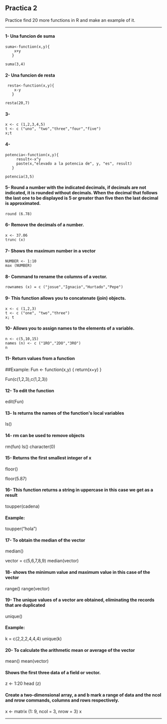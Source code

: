 ## Practica 2

 Practice find 20 more functions in R and make an example of it.

-----------
#### 1- Una funcion de suma

~~~
suma<-function(x,y){
    x+y
   }

suma(3,4)
~~~

 #### 2- Una funcion de resta

~~~
 resta<-function(x,y){
    x-y
   }

resta(20,7)
~~~

#### 3- 

~~~
x <- c (1,2,3,4,5)
t <- c ("uno", "two","three","four","five")
x;t
~~~

#### 4- 

~~~
potencia<-function(x,y){
     result<-x^y
     paste(x,"elevado a la potencia de", y, "es", result)
   }   

potencia(3,5)
~~~

#### 5- Round a number with the indicated decimals, if decimals are not indicated, it is rounded without decimals. When the decimal that follows the last one to be displayed is 5 or greater than five then the last decimal is approximated.

~~~
round (6.78) 
~~~

#### 6- Remove the decimals of a number.

~~~
x <- 37.06
trunc (x)
~~~

#### 7- Shows the maximum number in a vector

~~~
NUMBER <- 1:10
max (NUMBER)
~~~

#### 8- Command to rename the columns of a vector.

~~~
rownames (x) = c ("josue","Ignacio","Hurtado","Pepe")
~~~

#### 9- This function allows you to concatenate (join) objects.

~~~
x <- c (1,2,3)
t <- c ("one", "two","three")
x; t
~~~

#### 10- Allows you to assign names to the elements of a variable.

~~~
n <- c(5,10,15)
names (n) <- c ("1RO","2DO","3RO")
n
~~~

#### 11- Return values ​​from a function

##Example:
Fun <- function(x,y) {
  return(x+y)
}

Fun(c(1,2,3),c(1,2,3))

#### 12- To edit the function

edit(Fun)

#### 13- ls returns the names of the function's local variables

ls()

#### 14- rm can be used to remove objects

rm(fun)
ls()
character(0)

#### 15- Returns the first smallest integer of x

floor()

floor(5.87)

#### 16- This function returns a string in uppercase in this case we get as a result

toupper(cadena)

#### Example:

toupper(“hola”)


#### 17- To obtain the median of the vector

median()

vector = c(5,6,7,8,9)
median(vector)

#### 18- shows the minimum value and maximum value in this case of the vector

range()
range(vector)


#### 19- The unique values ​​of a vector are obtained, eliminating the records that are duplicated

unique() 

#### Example: 

k = c(2,2,2,4,4,4)
unique(k)

#### 20- To calculate the arithmetic mean or average of the vector

mean()
mean(vector)

#### Shows the first three data of a field or vector.

z <- 1:20
head (z)

#### Create a two-dimensional array, a and b mark a range of data and the ncol and nrow commands, columns and rows respectively.

x <- matrix (1: 9, ncol = 3, nrow = 3)
x 

-----------



